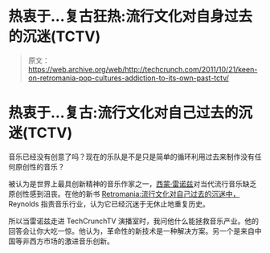 # 热衷于...复古狂热:流行文化对自身过去的沉迷(TCTV)

> 原文：<https://web.archive.org/web/http://techcrunch.com/2011/10/21/keen-on-retromania-pop-cultures-addiction-to-its-own-past-tctv/>

# 热衷于…复古:流行文化对自己过去的沉迷(TCTV)

音乐已经没有创意了吗？现在的乐队是不是只是简单的循环利用过去来制作没有任何原创性的音乐？

被认为是世界上最具创新精神的音乐作家之一，[西蒙·雷诺兹](https://web.archive.org/web/20230203065105/http://www.crunchbase.com/person/simon-reynolds)对当代流行音乐缺乏原创性感到沮丧。在他的新书 [Retromania:流行文化对自己过去的沉迷中，](https://web.archive.org/web/20230203065105/http://www.amazon.com/Retromania-Pop-Cultures-Addiction-Past/dp/0865479941) Reynolds 指责音乐行业，认为它已经沉迷于无休止地重复历史。

所以当雷诺兹走进 TechCrunchTV 演播室时，我问他什么能拯救音乐产业。他的回答会让你大吃一惊。他认为，革命性的新技术是一种解决方案。另一个是来自中国等非西方市场的激进音乐创新。
